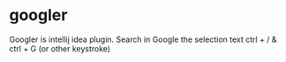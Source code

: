 # googler
Googler is intellij idea  plugin.  Search in Google the selection text ctrl + / &amp; ctrl + G (or other keystroke)
